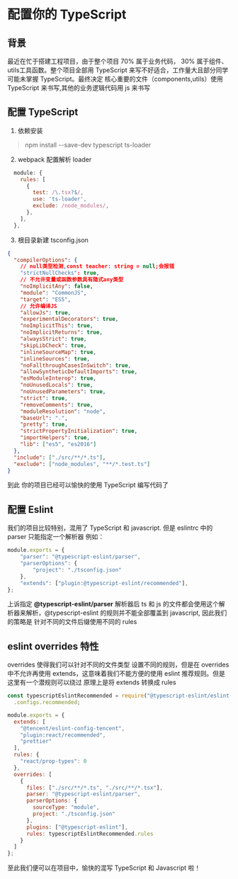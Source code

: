 # 配置你的 TypeScript

## 背景
最近在忙于搭建工程项目，由于整个项目 70% 属于业务代码， 30% 属于组件、utils工具函数。整个项目全部用 TypeScript 来写不好适合，工作量大且部分同学可能未掌握 TypeScript。最终决定 核心重要的文件（components,utils）使用 TypeScript 来书写,其他的业务逻辑代码用 js 来书写


## 配置 TypeScript

1. 依赖安装

> npm install --save-dev typescript ts-loader

2. webpack 配置解析 loader
```js
  module: {
    rules: [
      {
        test: /\.tsx?$/,
        use: 'ts-loader',
        exclude: /node_modules/,
      },
    ],
  },
```
3. 根目录新建 tsconfig.json

```json
{
  "compilerOptions": {
    // null类型检测,const teacher: string = null;会报错
    "strictNullChecks": true,
    // 不允许变量或函数参数具有隐式any类型
    "noImplicitAny": false,
    "module": "CommonJS",
    "target": "ES5",
    // 允许编译JS
    "allowJs": true,
    "experimentalDecorators": true,
    "noImplicitThis": true,
    "noImplicitReturns": true,
    "alwaysStrict": true,
    "skipLibCheck": true,
    "inlineSourceMap": true,
    "inlineSources": true,
    "noFallthroughCasesInSwitch": true,
    "allowSyntheticDefaultImports": true,
    "esModuleInterop": true,
    "noUnusedLocals": true,
    "noUnusedParameters": true,
    "strict": true,
    "removeComments": true,
    "moduleResolution": "node",
    "baseUrl": ".",
    "pretty": true,
    "strictPropertyInitialization": true,
    "importHelpers": true,
    "lib": ["es5", "es2016"]
  },
  "include": ["./src/**/*.ts"],
  "exclude": ["node_modules", "**/*.test.ts"]
}

```

到此 你的项目已经可以愉快的使用 TypeScript 编写代码了

## 配置 Eslint
我们的项目比较特别，混用了 TypeScript 和 javascript. 但是 eslintrc 中的 parser 只能指定一个解析器 例如：
```js
module.exports = {
    "parser": "@typescript-eslint/parser",
    "parserOptions": {
        "project": "./tsconfig.json"
    },
    "extends": ["plugin:@typescript-eslint/recommended"],
};
```
上诉指定 **@typescript-eslint/parser** 解析器后 ts 和 js 的文件都会使用这个解析器来解析，@typescript-eslint 的规则并不能全部覆盖到 javascript, 因此我们的策略是 针对不同的文件后缀使用不同的 rules

## eslint overrides 特性

overrides 使得我们可以针对不同的文件类型 设置不同的规则，但是在 overrides 中不允许再使用 extends，这意味着我们不能方便的使用 eslint 推荐规则。但是这里有一个潜规则可以绕过 原理上是将 extends 转换成 rules

```js
const typescriptEslintRecommended = require("@typescript-eslint/eslint-plugin")
  .configs.recommended;

module.exports = {
  extends: [
    "@tencent/eslint-config-tencent",
    "plugin:react/recommended",
    "prettier"
  ],
  rules: {
    "react/prop-types": 0
  },
  overrides: [
    {
      files: ["./src/**/*.ts", "./src/**/*.tsx"],
      parser: "@typescript-eslint/parser",
      parserOptions: {
        sourceType: "module",
        project: "./tsconfig.json"
      },
      plugins: ["@typescript-eslint"],
      rules: typescriptEslintRecommended.rules
    }
  ]
};

```

至此我们便可以在项目中，愉快的混写 TypeScript 和 Javascript 啦！